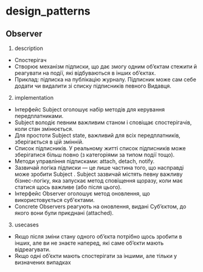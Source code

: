 # design_patterns

## Observer

1. description

- Спостерігач
- Створює механізм підписки, що дає змогу одним об’єктам стежити й реагувати на
  події, які відбуваються в інших об’єктах.
- Приклад: підписка на публікацію журналу. Підписник може сам себе додати чи
  видалити зі списку підписників певного Видавця.

2. implementation

- Інтерфейс Subject оголошує набір методів для керування передплатниками.
- Subject володіє певним важливим станом і сповіщає спостерігачів, коли стан
  змінюється.
- Для простоти Subject state, важливий для всіх передплатників, зберігається в
  цій змінній.
- Список підписників. У реальному житті список підписників може зберігатися
  більш повно (з категоріями за типом події тощо).
- Методи управління підписками: attach, detach, notify.
- Зазвичай логіка підписки — це лише частина того, що насправді може зробити
  Subject . Subject зазвичай містять певну важливу бізнес-логіку, яка запускає
  метод сповіщення щоразу, коли має статися щось важливе (або після цього).
- Інтерфейс Observer оголошує метод оновлення, що використовується суб'єктами.
- Concrete Observers реагують на оновлення, видані Суб’єктом, до якого вони були
  приєднані (attached).

3. usecases

- Якщо після зміни стану одного об’єкта потрібно щось зробити в інших, але ви не
  знаєте наперед, які саме об’єкти мають відреагувати.
- Якщо одні об’єкти мають спостерігати за іншими, але тільки у визначених
  випадках
